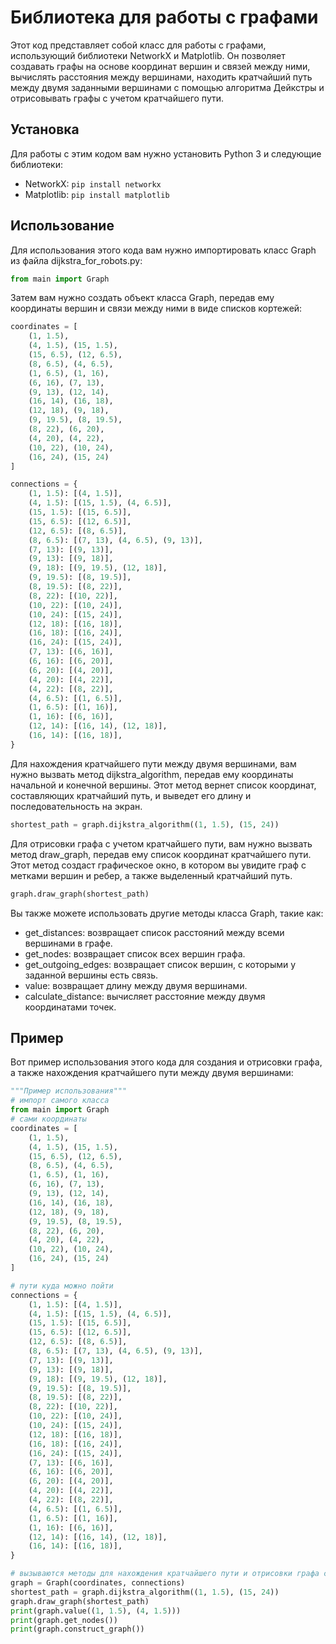 # Библиотека для работы с графами

Этот код представляет собой класс для работы с графами, использующий библиотеки NetworkX и Matplotlib. Он позволяет создавать графы на основе координат вершин и связей между ними, вычислять расстояния между вершинами, находить кратчайший путь между двумя заданными вершинами с помощью алгоритма Дейкстры и отрисовывать графы с учетом кратчайшего пути.

## Установка

Для работы с этим кодом вам нужно установить Python 3 и следующие библиотеки:

- NetworkX: `pip install networkx`
- Matplotlib: `pip install matplotlib`

## Использование

Для использования этого кода вам нужно импортировать класс Graph из файла dijkstra_for_robots.py:

```python
from main import Graph
```

Затем вам нужно создать объект класса Graph, передав ему координаты вершин и связи между ними в виде списков кортежей:

```python
coordinates = [
    (1, 1.5),
    (4, 1.5), (15, 1.5),
    (15, 6.5), (12, 6.5),
    (8, 6.5), (4, 6.5),
    (1, 6.5), (1, 16),
    (6, 16), (7, 13),
    (9, 13), (12, 14),
    (16, 14), (16, 18),
    (12, 18), (9, 18),
    (9, 19.5), (8, 19.5),
    (8, 22), (6, 20),
    (4, 20), (4, 22),
    (10, 22), (10, 24),
    (16, 24), (15, 24)
]

connections = {
    (1, 1.5): [(4, 1.5)],
    (4, 1.5): [(15, 1.5), (4, 6.5)],
    (15, 1.5): [(15, 6.5)],
    (15, 6.5): [(12, 6.5)],
    (12, 6.5): [(8, 6.5)],
    (8, 6.5): [(7, 13), (4, 6.5), (9, 13)],
    (7, 13): [(9, 13)],
    (9, 13): [(9, 18)],
    (9, 18): [(9, 19.5), (12, 18)],
    (9, 19.5): [(8, 19.5)],
    (8, 19.5): [(8, 22)],
    (8, 22): [(10, 22)],
    (10, 22): [(10, 24)],
    (10, 24): [(15, 24)],
    (12, 18): [(16, 18)],
    (16, 18): [(16, 24)],
    (16, 24): [(15, 24)],
    (7, 13): [(6, 16)],
    (6, 16): [(6, 20)],
    (6, 20): [(4, 20)],
    (4, 20): [(4, 22)],
    (4, 22): [(8, 22)],
    (4, 6.5): [(1, 6.5)],
    (1, 6.5): [(1, 16)],
    (1, 16): [(6, 16)],
    (12, 14): [(16, 14), (12, 18)],
    (16, 14): [(16, 18)],
}
```

Для нахождения кратчайшего пути между двумя вершинами, вам нужно вызвать метод dijkstra_algorithm, передав ему координаты начальной и конечной вершины. Этот метод вернет список координат, составляющих кратчайший путь, и выведет его длину и последовательность на экран.

```python
shortest_path = graph.dijkstra_algorithm((1, 1.5), (15, 24))
```

Для отрисовки графа с учетом кратчайшего пути, вам нужно вызвать метод draw_graph, передав ему список координат кратчайшего пути. Этот метод создаст графическое окно, в котором вы увидите граф с метками вершин и ребер, а также выделенный кратчайший путь.

```python
graph.draw_graph(shortest_path)
```

Вы также можете использовать другие методы класса Graph, такие как:

- get_distances: возвращает список расстояний между всеми вершинами в графе.
- get_nodes: возвращает список всех вершин графа.
- get_outgoing_edges: возвращает список вершин, с которыми у заданной вершины есть связь.
- value: возвращает длину между двумя вершинами.
- calculate_distance: вычисляет расстояние между двумя координатами точек.

## Пример

Вот пример использования этого кода для создания и отрисовки графа, а также нахождения кратчайшего пути между двумя вершинами:

```python
"""Пример использования"""
# импорт самого класса
from main import Graph
# сами координаты
coordinates = [
    (1, 1.5),
    (4, 1.5), (15, 1.5),
    (15, 6.5), (12, 6.5),
    (8, 6.5), (4, 6.5),
    (1, 6.5), (1, 16),
    (6, 16), (7, 13),
    (9, 13), (12, 14),
    (16, 14), (16, 18),
    (12, 18), (9, 18),
    (9, 19.5), (8, 19.5),
    (8, 22), (6, 20),
    (4, 20), (4, 22),
    (10, 22), (10, 24),
    (16, 24), (15, 24)
]

# пути куда можно пойти
connections = {
    (1, 1.5): [(4, 1.5)],
    (4, 1.5): [(15, 1.5), (4, 6.5)],
    (15, 1.5): [(15, 6.5)],
    (15, 6.5): [(12, 6.5)],
    (12, 6.5): [(8, 6.5)],
    (8, 6.5): [(7, 13), (4, 6.5), (9, 13)],
    (7, 13): [(9, 13)],
    (9, 13): [(9, 18)],
    (9, 18): [(9, 19.5), (12, 18)],
    (9, 19.5): [(8, 19.5)],
    (8, 19.5): [(8, 22)],
    (8, 22): [(10, 22)],
    (10, 22): [(10, 24)],
    (10, 24): [(15, 24)],
    (12, 18): [(16, 18)],
    (16, 18): [(16, 24)],
    (16, 24): [(15, 24)],
    (7, 13): [(6, 16)],
    (6, 16): [(6, 20)],
    (6, 20): [(4, 20)],
    (4, 20): [(4, 22)],
    (4, 22): [(8, 22)],
    (4, 6.5): [(1, 6.5)],
    (1, 6.5): [(1, 16)],
    (1, 16): [(6, 16)],
    (12, 14): [(16, 14), (12, 18)],
    (16, 14): [(16, 18)],
}

# вызываются методы для нахождения кратчайшего пути и отрисовки графа с этим путем.
graph = Graph(coordinates, connections)
shortest_path = graph.dijkstra_algorithm((1, 1.5), (15, 24))
graph.draw_graph(shortest_path)
print(graph.value((1, 1.5), (4, 1.5)))
print(graph.get_nodes())
print(graph.construct_graph())
```
